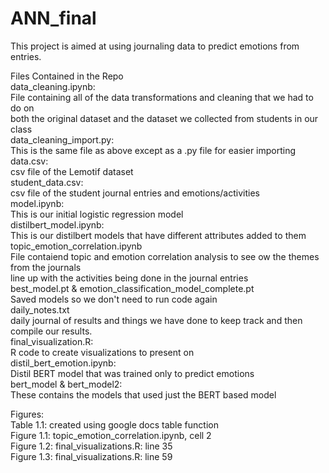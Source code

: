 # ANN_final
This project is aimed at using journaling data to predict emotions from entries.  

Files Contained in the Repo  
data_cleaning.ipynb:  
    File containing all of the data transformations and cleaning that we had to do on  
    both the original dataset and the dataset we collected from students in our class  
data_cleaning_import.py:  
    This is the same file as above except as a .py file for easier importing  
data.csv:  
    csv file of the Lemotif dataset  
student_data.csv:  
    csv file of the student journal entries and emotions/activities  
model.ipynb:  
    This is our initial logistic regression model  
distilbert_model.ipynb:  
    This is our distilbert models that have different attributes added to them  
topic_emotion_correlation.ipynb  
    File contaiend topic and emotion correlation analysis to see ow the themes from the journals  
    line up with the activities being done in the journal entries  
best_model.pt & emotion_classification_model_complete.pt  
    Saved models so we don't need to run code again  
daily_notes.txt  
    daily journal of results and things we have done to keep track and then compile our results.   
final_visualization.R:  
    R code to create visualizations to present on  
distil_bert_emotion.ipynb:  
    Distil BERT model that was trained only to predict emotions  
bert_model & bert_model2:  
    These contains the models that used just the BERT based model  

Figures:  
Table 1.1: created using google docs table function  
Figure 1.1: topic_emotion_correlation.ipynb, cell 2  
Figure 1.2: final_visualizations.R: line 35  
Figure 1.3: final_visualizations.R: line 59  



